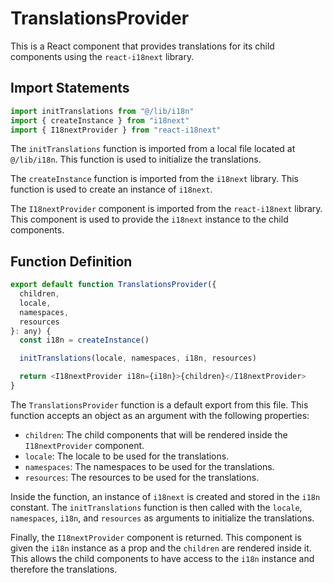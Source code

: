 # TranslationsProvider

This is a React component that provides translations for its child components using the `react-i18next` library.

## Import Statements

```javascript
import initTranslations from "@/lib/i18n"
import { createInstance } from "i18next"
import { I18nextProvider } from "react-i18next"
```

The `initTranslations` function is imported from a local file located at `@/lib/i18n`. This function is used to initialize the translations.

The `createInstance` function is imported from the `i18next` library. This function is used to create an instance of `i18next`.

The `I18nextProvider` component is imported from the `react-i18next` library. This component is used to provide the `i18next` instance to the child components.

## Function Definition

```javascript
export default function TranslationsProvider({
  children,
  locale,
  namespaces,
  resources
}: any) {
  const i18n = createInstance()

  initTranslations(locale, namespaces, i18n, resources)

  return <I18nextProvider i18n={i18n}>{children}</I18nextProvider>
}
```

The `TranslationsProvider` function is a default export from this file. This function accepts an object as an argument with the following properties:

- `children`: The child components that will be rendered inside the `I18nextProvider` component.
- `locale`: The locale to be used for the translations.
- `namespaces`: The namespaces to be used for the translations.
- `resources`: The resources to be used for the translations.

Inside the function, an instance of `i18next` is created and stored in the `i18n` constant. The `initTranslations` function is then called with the `locale`, `namespaces`, `i18n`, and `resources` as arguments to initialize the translations.

Finally, the `I18nextProvider` component is returned. This component is given the `i18n` instance as a prop and the `children` are rendered inside it. This allows the child components to have access to the `i18n` instance and therefore the translations.
